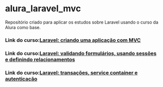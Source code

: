 # alura_laravel_mvc
Repositório criado para aplicar os estudos  sobre Laravel usando o curso da Alura como base.

<h3>Link do curso:<a href="https://cursos.alura.com.br/course/laravel-criando-aplicacao-mvc" target="_blank">Laravel: criando uma aplicação com MVC</a></h3>

<h3>Link do curso:<a href="https://cursos.alura.com.br/course/laravel-formularios-sessoes-relacionamentos" target="_blank">Laravel: validando formulários, usando sessões e definindo relacionamentos</a></h3>

<h3>Link do curso:<a href="https://cursos.alura.com.br/course/laravel-transacoes-service-container-autenticacao" target="_blank">Laravel: transações, service container e autenticação</a></h3>
